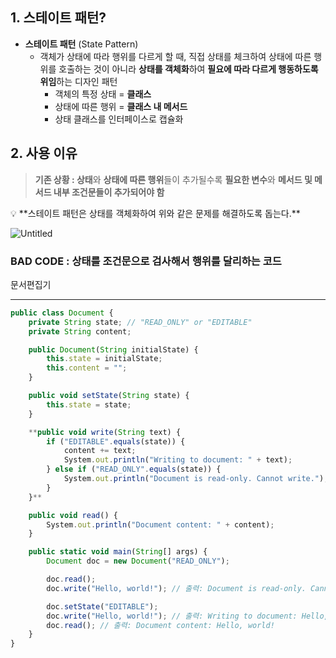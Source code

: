 ## 1. 스테이트 패턴?

- **스테이트 패턴** (State Pattern)
    - 객체가 상태에 따라 행위를 다르게 할 때, 직접 상태를 체크하여 상태에 따른 행위를 호출하는 것이 아니라 **상태를 객체화**하여 **필요에 따라 다르게 행동하도록 위임**하는 디자인 패턴
        - 객체의 특정 상태 = **클래스**
        - 상태에 따른 행위 = **클래스 내 메서드**
        - 상태 클래스를 인터페이스로 캡슐화

## **2. 사용 이유**

> **기존 상황 : 상태**와 **상태에 따른 행위**들이 추가될수록 **필요한 변수**와 **메서드 및 메서드 내부 조건문들이 추가되어야 함**
>

<aside>
💡 **스테이트 패턴은 상태를 객체화하여 위와 같은 문제를 해결하도록 돕는다.**

</aside>

![Untitled](https://prod-files-secure.s3.us-west-2.amazonaws.com/61a5c6bf-7a59-4970-897f-bce1b48b7ca4/4cc8a3e5-9a46-4dc1-8500-dc07a10ca657/Untitled.png)

### BAD CODE : 상태를 조건문으로 검사해서 행위를 달리하는 코드

문서편집기

---

```jsx
public class Document {
    private String state; // "READ_ONLY" or "EDITABLE"
    private String content;

    public Document(String initialState) {
        this.state = initialState;
        this.content = "";
    }

    public void setState(String state) {
        this.state = state;
    }

    **public void write(String text) {
        if ("EDITABLE".equals(state)) {
            content += text;
            System.out.println("Writing to document: " + text);
        } else if ("READ_ONLY".equals(state)) {
            System.out.println("Document is read-only. Cannot write.");
        }
    }**

    public void read() {
        System.out.println("Document content: " + content);
    }

    public static void main(String[] args) {
        Document doc = new Document("READ_ONLY");

        doc.read();
        doc.write("Hello, world!"); // 출력: Document is read-only. Cannot write.

        doc.setState("EDITABLE");
        doc.write("Hello, world!"); // 출력: Writing to document: Hello, world!
        doc.read(); // 출력: Document content: Hello, world!
    }
}

```